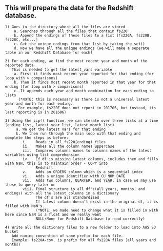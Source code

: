 ## This will prepare the data for the Redshift database. 
    1) Goes to the directory where all the files are stored
        a. Searches through all the files that contain fs220
        b. Append the endings of these files to a list [fs220A, fs220B, fs220C, etc...]
        c. Get the unique endings from that list by taking the set()
        d. Now we have all the unique endings (we will make a seperate table in our Redshift Database for each)
        
    2) For each ending, we find the most recent year and month of the reported data 
       This is needed to get the latest_vars variable
        a. First it finds most recent year reported for that ending (for loop with > comparisons)
        b. Then it finds most recent month reported in that year for that ending (for loop with > comparisons)
        c. It appends each year and month combination for each ending to lists
          (*NOTE: this is necessary as there is not a universal latest year and month for each ending. 
          For example, fs220E does not report in 201706, but instead, its last reporting is in 201606)
          
    3) Using the zip() function, we can iterate over three lists at a time (ending list, latest year list, latest month list) 
         a. We get the latest vars for that ending
         b. We then run through the main loop with that ending and complete the steps as before:
            i.    Reads in all fs220(ending) files 
            ii.   Makes all the column names uppercase
            iii.  Compares columns names to columns names of the latest variables using list comprehension
            iv.   If df is missing latest columns, includes them and fills with NaN, this is to maintain order - COPY into 
                  Redshift
            v.    Adds an ORDERS column which is a sequential index
            vi.   Adds a unique identifier with CU_NUM_DATE 
            vii.  Adds two columns, QUARTER, and YEAR, in case we may use these to query later on
            viii. Final structure is all df's(all years, months, and endings) with all the latest columns in a dictionary 
                  The df's are all standardized
                  If latest column doesn't exist in the original df, it is filled with NaN's. 
                  (*NOTE: we made need to change what it is filled in with here since NaN is a float and we really want   
                  NULL/None for Redshift Database to read correctly)
    
    4) Write all the dictionary files to a new folder to load into AWS S3 bucket 
       Add naming convention of same prefix for each file.
       Example: fs220A-csv. is prefix for all fs220A files (all years and months)

